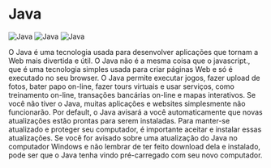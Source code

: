 # Java

![Java](https://img.shields.io/badge/Java-Programa%C3%A7%C3%A3o-red)
![Java](https://img.shields.io/badge/Programa%C3%A7%C3%A3o-Orientada%20a%20Objetos-blue)
![Java](https://img.shields.io/badge/Conceito%20de%20-Polimorfismo-success)

O Java é uma tecnologia usada para desenvolver aplicações que tornam a Web mais divertida e útil. O Java não é a mesma coisa que o javascript., que é uma tecnologia simples usada para criar páginas Web e só é executado no seu browser.
O Java permite executar jogos, fazer upload de fotos, bater papo on-line, fazer tours virtuais e usar serviços, como treinamento on-line, transações bancárias on-line e mapas interativos. Se você não tiver o Java, muitas aplicações e websites simplesmente não funcionarão.
Por default, o Java avisará a você automaticamente que novas atualizações estão prontas para serem instaladas. Para manter-se atualizado e proteger seu computador, é importante aceitar e instalar essas atualizações. Se você for avisado sobre uma atualização do Java no computador Windows e não lembrar de ter feito download dela e instalado, pode ser que o Java tenha vindo pré-carregado com seu novo computador.
